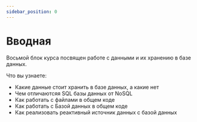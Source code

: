 ```yaml
---
sidebar_position: 0
---
```


# Вводная
Восьмой блок курса посвящен работе с данными и их хранению в базе данных.

Что вы узнаете:
- Какие данные стоит хранить в базе данных, а какие нет
- Чем отличаютсяя SQL базы данных от NoSQL
- Как работать с файлами в общем коде
- Как работать с Базой данных в общем коде
- Как реализовать реактивный источник данных с базой данных
